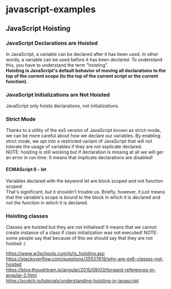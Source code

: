 # javascript-examples

## JavaScript Hoisting

### JavaScript Declarations are Hoisted
In JavaScript, a variable can be declared after it has been used. In other words; a variable can be used before it has been declared.
To understand this, you have to understand the term "hoisting".   
__Hoisting is JavaScript's default behavior of moving all declarations to the top of the current scope (to the top of the current script or the current function).__

### JavaScript Initializations are Not Hoisted
JavaScript only hoists declarations, not initializations.

### Strict Mode
Thanks to a utility of the es5 version of JavaScript known as strict-mode, we can be more careful about how we declare our variables.
By enabling strict mode, we opt into a restricted variant of JavaScript that will not tolerate the usage of variables if they are not explicate declared.      
NOTE: hoisting is still working but if declaration is missing at all we will ger an error in run time. It means that
implicate declarations are disabled!

#### ECMAScript 6 - let
Variables declared with the keyword let are block scoped and not function scoped.   
That's significant, but it shouldn't trouble us.   Briefly, however, it just means that the variable's scope is bound to the block in which it is declared and not the function in which it is declared.   
      
### Hoisting classes
Classes are hoisted but they are not initialised! It means that we cannot create instance of a class if class initialization was not executed!
NOTE: some people say that because of this we should say that they are not hoisted :)

https://www.w3schools.com/js/js_hoisting.asp   
https://stackoverflow.com/questions/35537619/why-are-es6-classes-not-hoisted    
https://blog.thoughtram.io/angular/2015/09/03/forward-references-in-angular-2.html     
https://scotch.io/tutorials/understanding-hoisting-in-javascript   